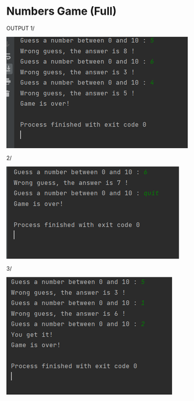 # Numbers Game (Full)

OUTPUT
1/

![Screenshot](./img/211.PNG)

2/

![Screenshot](./img/212.PNG)

3/

![Screenshot](./img/213.PNG)
